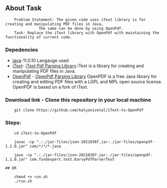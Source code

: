 ## About Task
	
```
	Problem Statement: The given code uses iText library is for creating and manipulating PDF files in Java.
			   The same can be done by using OpenPdf.
	Task: Replace the iText library with OpenPdf with maintaining the functionality of current code.
```

### Depedencies	
* [java]()-11.0.10 Langauge used
* [iText]()- [iText Pdf Parsing Library](https://itextpdf.com/en) iText is a library for creating and manipulating PDF files in Java.
* [OpenPdf]() - [OpenPdf Parsing Library]( https://github.com/LibrePDF/OpenPDF) OpenPDF is a free Java library for creating and editing PDF files with a LGPL and MPL open source license. OpenPDF is based on a fork of iText. 


### Download link - Clone this repository in your local machine 

```
	git clone https://github.com/kalyanivetal/iText-to-OpenPdf
```

### Steps:

```
	cd iText-to-OpenPdf
	
	javac -cp ".:./jar-files/json-20210307.jar:./jar-files/openpdf-1.1.0.jar" com/*/*/*.java

	java -cp ".:./jar-files/json-20210307.jar:./jar-files/openpdf-1.1.0.jar" com.fundexpert.test.KarvyPdfParserTest

```

	## OR 

```
	chmod +x run.sh
	./run.sh
```


